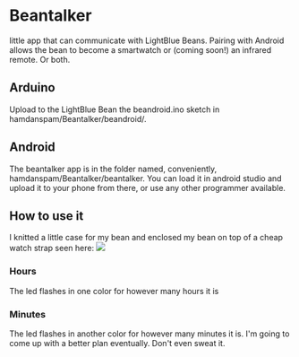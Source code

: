 # Beantalker
little app that can communicate with LightBlue Beans. Pairing with Android allows the bean to become a smartwatch or (coming soon!) an infrared remote. Or both.


## Arduino
Upload to the LightBlue Bean the beandroid.ino sketch in hamdanspam/Beantalker/beandroid/.


## Android
The beantalker app is in the folder named, conveniently, hamdanspam/Beantalker/beantalker. You can load it in android studio and upload it to your phone from there, or use any other programmer available.

## How to use it
I knitted a little case for my bean and enclosed my bean on top of a cheap watch strap seen here:
<img src="http://www.thinkgeek.com/images/products/frontsquare/imnl_tesla_watch.jpg">

### Hours
The led flashes in one color for however many hours it is

### Minutes
The led flashes in another color for however many minutes it is. I'm going to come up with a better plan eventually. Don't even sweat it.
